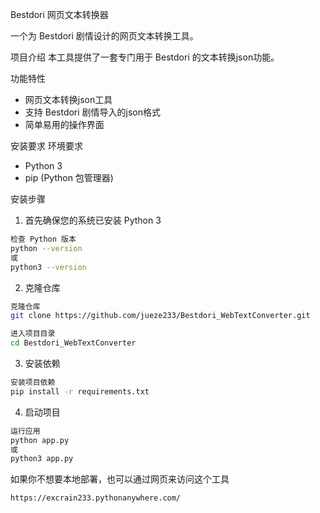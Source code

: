 Bestdori 网页文本转换器

一个为 Bestdori 剧情设计的网页文本转换工具。

项目介绍
本工具提供了一套专门用于 Bestdori 的文本转换json功能。

功能特性
- 网页文本转换json工具
- 支持 Bestdori 剧情导入的json格式
- 简单易用的操作界面

安装要求
环境要求
- Python 3
- pip (Python 包管理器)

安装步骤
1. 首先确保您的系统已安装 Python 3
```bash
检查 Python 版本
python --version
或
python3 --version
```

2. 克隆仓库
```bash
克隆仓库
git clone https://github.com/jueze233/Bestdori_WebTextConverter.git

进入项目目录
cd Bestdori_WebTextConverter
```

3. 安装依赖
```bash
安装项目依赖
pip install -r requirements.txt
```

4. 启动项目
```bash
运行应用
python app.py
或
python3 app.py
```

如果你不想要本地部署，也可以通过网页来访问这个工具
```bash
https://excrain233.pythonanywhere.com/
```
